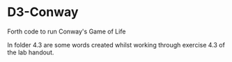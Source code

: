 # D3-Conway
Forth code to run Conway's Game of Life

In folder 4.3 are some words created whilst working through exercise 4.3 of the lab handout. 
